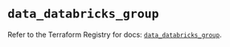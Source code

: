 # `data_databricks_group`

Refer to the Terraform Registry for docs: [`data_databricks_group`](https://registry.terraform.io/providers/databricks/databricks/1.41.0/docs/data-sources/group).
